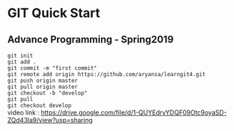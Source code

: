 # GIT Quick Start
## Advance Programming - Spring2019
`git init`
<br>
`git add .`<br>
`git commit -m "first commit"`
<br>
`git remote add origin https://github.com/aryansa/learngit4.git`
<br>
`git push origin master`
<br>
`git pull origin master`
<br>
`git checkout -b "develop"`
<br>
`git pull`
<br>
`git checkout develop`
<br>
video link : https://drive.google.com/file/d/1-QUYEdrvYDQF09Otc9oyaSD-ZQd43la9/view?usp=sharing
